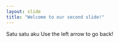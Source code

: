 ```yaml
---
layout: slide
title: "Welcome to our second slide!"
---
```

Satu satu aku
Use the left arrow to go back!
